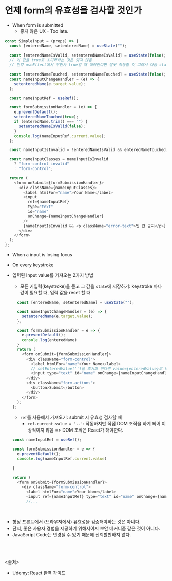 # 언제 form의 유효성을 검사할 것인가
- When form is submitted
  - 좋지 않은 UX - Too late.
```js
const SimpleInput = (props) => {
  const [enteredName, setenteredName] = useState("");
  
  const [enteredNameIsValid, setenteredNameIsValid] = useState(false); 
  // 이 값을 true로 초기화하는 것은 맞지 않음
  // 만약 useEffect에서 무언가 true일 때 해야한다면 잘못 작동할 것 그래서 다음 state를 추가
  
  const [enteredNameTouched, setenteredNameTouched] = useState(false);
  const nameInputChangeHandler = (e) => {
    setenteredName(e.target.value);
  };

  const nameInputRef = useRef();

  const formSubmissionHandler = (e) => {
    e.preventDefault();
    setenteredNameTouched(true);
    if (enteredName.trim() === "") {
      setenteredNameIsValid(false);
    }
    console.log(nameInputRef.current.value);
  };

  const nameInputIsInvalid = !enteredNameIsValid && enteredNameTouched;

  const nameInputClasses = nameInputIsInvalid
    ? "form-control invalid"
    : "form-control";

  return (
    <form onSubmit={formSubmissionHandler}>
      <div className={nameInputClasses}>
        <label htmlFor="name">Your Name</label>
        <input
          ref={nameInputRef}
          type="text"
          id="name"
          onChange={nameInputChangeHandler}
        />
        {nameInputIsInvalid && <p className="error-text">빈 칸 금지</p>}
      </div>
    </form>
  );
};
```

- When a input is losing focus


- On every keystroke

- 입력된 Input value를 가져오는 2가지 방법
  - 모든 키입력(keystroke)을 듣고 그 값을 `state`에 저장하기: keystroke 마다 값이 필요할 때, 입력 값을 reset 할 때
  ```js
    const [enteredName, setenteredName] = useState("");

    const nameInputChangeHandler = (e) => {
      setenteredName(e.target.value);
    };

    const formSubmissionHandler = e => {
      e.preventDefault();
      console.log(enteredName)
    }
    return (
      <form onSubmit={formSubmissionHandler}>
        <div className="form-control">
          <label htmlFor="name">Your Name</label>
          // setEnteredValue('')을 초기화 한다면 value={enteredValue}로 바뀐 값을 적용시켜야 한다.
          <input type="text" id="name" onChange={nameInputChangeHandler} />
        </div>
        <div className="form-actions">
          <button>Submit</button>
        </div>
      </form>
    );
  };
  ```
  
  - `ref`를 사용해서 가져오기: submit 시 유효성 검사할 때
    - `ref.current.value = '..'`: 작동하지만 직접 DOM 조작을 하게 되어 이상적이지 않음 => DOM 조작은 React가 해야한다.
  ```js
  const nameInputRef = useRef();

  const formSubmissionHandler = e => {
    e.preventDefault();
    console.log(nameInputRef.current.value)
    
  }

  return (
    <form onSubmit={formSubmissionHandler}>
      <div className="form-control">
        <label htmlFor="name">Your Name</label>
        <input ref={nameInputRef} type="text" id="name" onChange={nameInputChangeHandler} />
        //...
  ```

<br>

- 항상 프론트에서 (브라우저에서) 유효성을 검증해야하는 것은 아니다.
- 단지, 좋은 사용자 경험을 제공하기 위해서이지 보안 메커니즘 같은 것이 아니다.
- JavaScript Code는 변경될 수 있기 때문에 신뢰할만하지 않다.


<br><br><br>
<출처>
- Udemy: React 완벽 가이드
